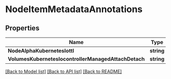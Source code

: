 # NodeItemMetadataAnnotations

## Properties
Name | Type | Description | Notes
------------ | ------------- | ------------- | -------------
**NodeAlphaKubernetesIottl** | **string** |  | [optional] 
**VolumesKubernetesIocontrollerManagedAttachDetach** | **string** |  | [optional] 

[[Back to Model list]](../README.md#documentation-for-models) [[Back to API list]](../README.md#documentation-for-api-endpoints) [[Back to README]](../README.md)


